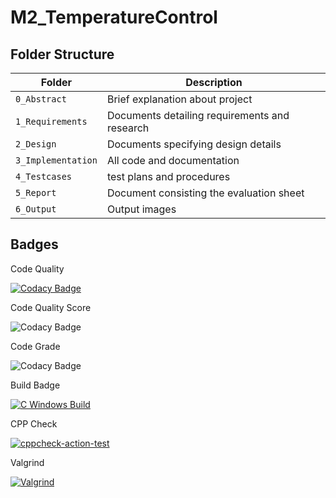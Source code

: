 # M2_TemperatureControl
## Folder Structure
Folder             | Description
-------------------| -----------------------------------------
`0_Abstract`   |Brief explanation about project
`1_Requirements`   | Documents detailing requirements and research
`2_Design`         | Documents specifying design details
`3_Implementation` | All code and documentation
`4_Testcases`      |test plans and procedures
`5_Report`         |Document consisting the evaluation sheet
`6_Output`  | Output images 


## Badges

Code Quality

[![Codacy Badge](https://app.codacy.com/project/badge/Grade/0d7efaee7382413a9624198a8f99eb81)](https://www.codacy.com/gh/patilsliet/M2_TemperatureControl/dashboard?utm_source=github.com&amp;utm_medium=referral&amp;utm_content=patilsliet/M2_TemperatureControl&amp;utm_campaign=Badge_Grade)

Code Quality Score

![Codacy Badge](https://api.codiga.io/project/33017/score/svg)


Code Grade

![Codacy Badge](https://api.codiga.io/project/33017/status/svg)

Build Badge

[![C Windows Build](https://github.com/patilsliet/M2_TemperatureControl/actions/workflows/build.yml/badge.svg)](https://github.com/patilsliet/M2_TemperatureControl/actions/workflows/build.yml)

CPP Check

[![cppcheck-action-test](https://github.com/patilsliet/M2_TemperatureControl/actions/workflows/c-cppcheck.yml/badge.svg)](https://github.com/patilsliet/M2_TemperatureControl/actions/workflows/c-cppcheck.yml)

Valgrind

[![Valgrind](https://github.com/patilsliet/M2_TemperatureControl/actions/workflows/valgrind.yml/badge.svg)](https://github.com/patilsliet/M2_TemperatureControl/actions/workflows/valgrind.yml)







